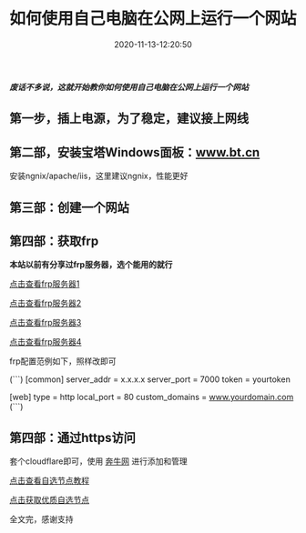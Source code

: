﻿---
layout: post
title:  "如何使用自己电脑在公网上运行一个网站"
date:   2020-11-13-12:20:50
categories: ML
tags: Margin
excerpt: 如何使用自己电脑在公网上运行一个网站
mathjax: true
---
***废话不多说，这就开始教你如何使用自己电脑在公网上运行一个网站***
## 第一步，插上电源，为了稳定，建议接上网线

## 第二部，安装宝塔Windows面板：www.bt.cn

安装ngnix/apache/iis，这里建议ngnix，性能更好

## 第三部：创建一个网站

## 第四部：获取frp


**本站以前有分享过frp服务器，选个能用的就行**


[点击查看frp服务器1](https://hblog.cf/2020/10/04/Frp%E6%9C%8D%E5%8A%A1%E5%99%A8%E5%88%86%E4%BA%AB(1)/)

[点击查看frp服务器2](https://hblog.cf/2020/10/18/frp%E6%9C%8D%E5%8A%A1%E5%99%A8%E5%88%86%E4%BA%AB(2)/)

[点击查看frp服务器3](https://hblog.cf/2020/10/21/frp%E6%9C%8D%E5%8A%A1%E5%99%A8%E5%88%86%E4%BA%AB(3)/)

[点击查看frp服务器4](https://hblog.cf/2020/10/22/%E5%88%86%E4%BA%AB%E7%AC%AC%E5%9B%9B%E5%8F%B0frp%E6%9C%8D%E5%8A%A1%E5%99%A8/)

frp配置范例如下，照样改即可

(```)
  [common]
server_addr = x.x.x.x
server_port = 7000
token = yourtoken

[web]
type = http
local_port = 80
custom_domains = www.yourdomain.com
(```)

## 第四部：通过https访问

套个cloudflare即可，使用 [奔牛网](http://cdn.bnxb.com) 进行添加和管理

[点击查看自选节点教程](https://hblog.cf/2020/07/30/CloudFlare%E8%8A%82%E7%82%B9%E6%9B%B4%E6%94%B9%E6%96%B9%E6%B3%95/)

[点击获取优质自选节点](https://hblog.cf/2020/10/01/cloudflare%E4%BC%98%E8%B4%A8%E8%8A%82%E7%82%B9/)

全文完，感谢支持